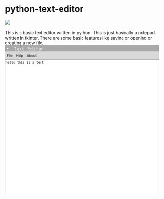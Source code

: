 # python-text-editor

![](https://forthebadge.com/images/badges/made-with-python.svg)

This is a basic text editor written in python. This is just basically a notepad written in tkinter. There are some basic features like saving or opening or creating a new file. 
![alt text](https://raw.githubusercontent.com/rohanboutelle01/python-text-editor/main/Screen%20Shot%202023-01-15%20at%2010.04.08%20PM.png)

